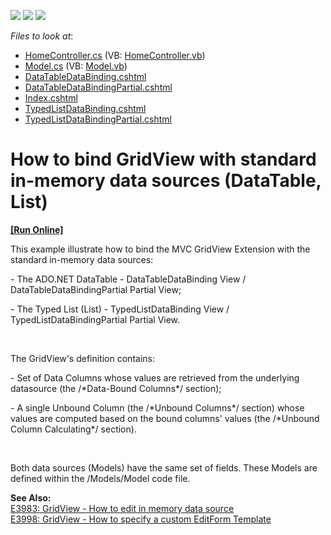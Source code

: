<!-- default badges list -->
![](https://img.shields.io/endpoint?url=https://codecentral.devexpress.com/api/v1/VersionRange/128551179/11.1.7%2B)
[![](https://img.shields.io/badge/Open_in_DevExpress_Support_Center-FF7200?style=flat-square&logo=DevExpress&logoColor=white)](https://supportcenter.devexpress.com/ticket/details/E3530)
[![](https://img.shields.io/badge/📖_How_to_use_DevExpress_Examples-e9f6fc?style=flat-square)](https://docs.devexpress.com/GeneralInformation/403183)
<!-- default badges end -->
<!-- default file list -->
*Files to look at*:

* [HomeController.cs](./CS/CS/Controllers/HomeController.cs) (VB: [HomeController.vb](./VB/VB/Controllers/HomeController.vb))
* [Model.cs](./CS/CS/Models/Model.cs) (VB: [Model.vb](./VB/VB/Models/Model.vb))
* [DataTableDataBinding.cshtml](./CS/CS/Views/Home/DataTableDataBinding.cshtml)
* [DataTableDataBindingPartial.cshtml](./CS/CS/Views/Home/DataTableDataBindingPartial.cshtml)
* [Index.cshtml](./CS/CS/Views/Home/Index.cshtml)
* [TypedListDataBinding.cshtml](./CS/CS/Views/Home/TypedListDataBinding.cshtml)
* [TypedListDataBindingPartial.cshtml](./CS/CS/Views/Home/TypedListDataBindingPartial.cshtml)
<!-- default file list end -->
# How to bind GridView with standard in-memory data sources (DataTable, List<T>)
<!-- run online -->
**[[Run Online]](https://codecentral.devexpress.com/128551179/)**
<!-- run online end -->


<p>This example illustrate how to bind the MVC GridView Extension with the standard in-memory data sources:</p><p>- The ADO.NET DataTable - DataTableDataBinding View / DataTableDataBindingPartial Partial View;</p><p>- The Typed List (List<T>) - TypedListDataBinding View / TypedListDataBindingPartial Partial View.</p><br />
<p>The GridView's definition contains:</p><p>- Set of Data Columns whose values are retrieved from the underlying datasource (the /*Data-Bound Columns*/ section);</p><p>- A single Unbound Column (the /*Unbound Columns*/ section) whose values are computed based on the bound columns' values (the /*Unbound Column Calculating*/ section).</p><br />
<p>Both data sources (Models) have the same set of fields. These Models are defined within the /Models/Model code file.</p><p><strong>See Also:</strong><br />
<a href="https://www.devexpress.com/Support/Center/p/E3983">E3983: GridView - How to edit in memory data source</a><br />
<a href="https://www.devexpress.com/Support/Center/p/E3998">E3998: GridView - How to specify a custom EditForm Template</a></p>

<br/>


